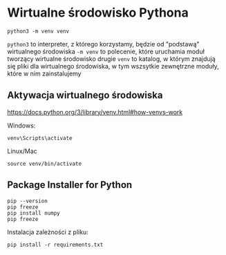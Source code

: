 # Wirtualne środowisko Pythona

```commandline
python3 -m venv venv
```

`python3` to interpreter, z którego korzystamy, będzie od "podstawą" wirtualnego środowiska
`-m venv` to polecenie, które uruchamia moduł tworzący wirtualne środowisko
drugie `venv` to katalog, w którym znajdują się pliki dla wirtualnego środowiska, w tym wszsytkie zewnętrzne moduły, które w nim zainstalujemy

## Aktywacja wirtualnego środowiska
https://docs.python.org/3/library/venv.html#how-venvs-work

Windows:
```commandline
venv\Scripts\activate
```

Linux/Mac
```commandline
source venv/bin/activate
```

## Package Installer for Python
```commandline
pip --version
pip freeze
pip install numpy
pip freeze
```

Instalacja zależności z pliku:
```commandline
pip install -r requirements.txt
```
